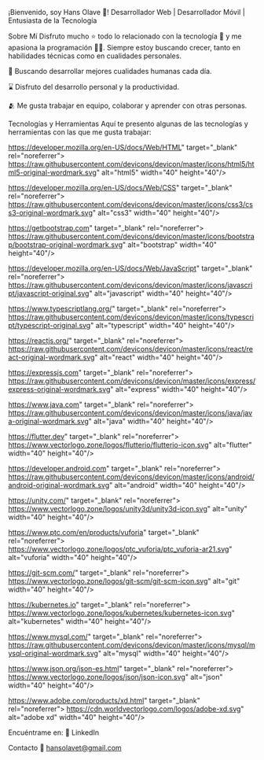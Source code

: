  ¡Bienvenido, soy Hans Olave 👋!
Desarrollador Web | Desarrollador Móvil | Entusiasta de la Tecnología

Sobre Mí
Disfruto mucho ⭐ todo lo relacionado con la tecnología 🤖 y me apasiona la programación 👨‍💻. Siempre estoy buscando crecer, tanto en habilidades técnicas como en cualidades personales.

🌿 Buscando desarrollar mejores cualidades humanas cada día.

⌛ Disfruto del desarrollo personal y la productividad.

🫂 Me gusta trabajar en equipo, colaborar y aprender con otras personas.

Tecnologías y Herramientas
Aquí te presento algunas de las tecnologías y herramientas con las que me gusta trabajar:


https://developer.mozilla.org/en-US/docs/Web/HTML" target="_blank" rel="noreferrer">
https://raw.githubusercontent.com/devicons/devicon/master/icons/html5/html5-original-wordmark.svg" alt="html5" width="40" height="40"/>

https://developer.mozilla.org/en-US/docs/Web/CSS" target="_blank" rel="noreferrer">
https://raw.githubusercontent.com/devicons/devicon/master/icons/css3/css3-original-wordmark.svg" alt="css3" width="40" height="40"/>

https://getbootstrap.com" target="_blank" rel="noreferrer">
https://raw.githubusercontent.com/devicons/devicon/master/icons/bootstrap/bootstrap-original-wordmark.svg" alt="bootstrap" width="40" height="40"/>

https://developer.mozilla.org/en-US/docs/Web/JavaScript" target="_blank" rel="noreferrer">
https://raw.githubusercontent.com/devicons/devicon/master/icons/javascript/javascript-original.svg" alt="javascript" width="40" height="40"/>

https://www.typescriptlang.org/" target="_blank" rel="noreferrer">
https://raw.githubusercontent.com/devicons/devicon/master/icons/typescript/typescript-original.svg" alt="typescript" width="40" height="40"/>

https://reactjs.org/" target="_blank" rel="noreferrer">
https://raw.githubusercontent.com/devicons/devicon/master/icons/react/react-original-wordmark.svg" alt="react" width="40" height="40"/>

https://expressjs.com" target="_blank" rel="noreferrer">
https://raw.githubusercontent.com/devicons/devicon/master/icons/express/express-original-wordmark.svg" alt="express" width="40" height="40"/>

https://www.java.com" target="_blank" rel="noreferrer">
https://raw.githubusercontent.com/devicons/devicon/master/icons/java/java-original-wordmark.svg" alt="java" width="40" height="40"/>

https://flutter.dev" target="_blank" rel="noreferrer">
https://www.vectorlogo.zone/logos/flutterio/flutterio-icon.svg" alt="flutter" width="40" height="40"/>

https://developer.android.com" target="_blank" rel="noreferrer">
https://raw.githubusercontent.com/devicons/devicon/master/icons/android/android-original-wordmark.svg" alt="android" width="40" height="40"/>

https://unity.com/" target="_blank" rel="noreferrer">
https://www.vectorlogo.zone/logos/unity3d/unity3d-icon.svg" alt="unity" width="40" height="40"/>

https://www.ptc.com/en/products/vuforia" target="_blank" rel="noreferrer">
https://www.vectorlogo.zone/logos/ptc_vuforia/ptc_vuforia-ar21.svg" alt="vuforia" width="40" height="40"/>

https://git-scm.com/" target="_blank" rel="noreferrer">
https://www.vectorlogo.zone/logos/git-scm/git-scm-icon.svg" alt="git" width="40" height="40"/>

https://kubernetes.io" target="_blank" rel="noreferrer">
https://www.vectorlogo.zone/logos/kubernetes/kubernetes-icon.svg" alt="kubernetes" width="40" height="40"/>

https://www.mysql.com/" target="_blank" rel="noreferrer">
https://raw.githubusercontent.com/devicons/devicon/master/icons/mysql/mysql-original-wordmark.svg" alt="mysql" width="40" height="40"/>

https://www.json.org/json-es.html" target="_blank" rel="noreferrer">
https://www.vectorlogo.zone/logos/json/json-icon.svg" alt="json" width="40" height="40"/>

https://www.adobe.com/products/xd.html" target="_blank" rel="noreferrer">
https://cdn.worldvectorlogo.com/logos/adobe-xd.svg" alt="adobe xd" width="40" height="40"/>


Encuéntrame en:
💼 LinkedIn

Contacto
📧 hansolavet@gmail.com
